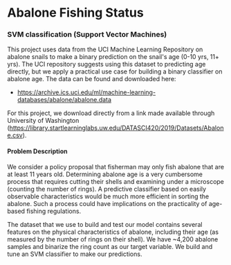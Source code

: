 # Abalone Fishing Status
### SVM classification (Support Vector Machines)

This project uses data from the UCI Machine Learning Repository on abalone snails to make a binary prediction on the snail's age (0-10 yrs, 11+ yrs).  The UCI repository suggests using this dataset to predicting age directly, but we apply a practical use case for building a binary classifier on abalone age.
The data can be found and downloaded here: 
- https://archive.ics.uci.edu/ml/machine-learning-databases/abalone/abalone.data

For this project, we download directly from a link made available through University of Washington (https://library.startlearninglabs.uw.edu/DATASCI420/2019/Datasets/Abalone.csv).

#### Problem Description

We consider a policy proposal that fisherman may only fish abalone that are at least 11 years old.  Determining abalone age is a very cumbersome process that requires cutting their shells and examining under a microscope (counting the number of rings).  A predictive classifier based on easily observable characteristics would be much more efficient in sorting the abalone.  Such a process could have implications on the practicality of age-based fishing regulations.

The dataset that we use to build and test our model contains several features on the physical characteristics of abalone, including their age (as measured by the number of rings on their shell).  We have \~4,200 abalone samples and binarize the ring count as our target variable.   We build and tune an SVM classifier to make our predictions.
